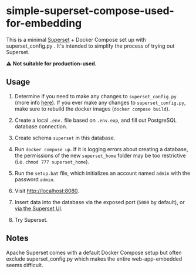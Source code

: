 # simple-superset-compose-used-for-embedding

This is a minimal [Superset](https://superset.apache.org/) + Docker Compose set up with superset_config.py . It's intended to simplify the process of trying out Superset.

:warning: **Not suitable for production-used.**

## Usage

1. Determine if you need to make any changes to `superset_config.py` (more info [here](https://superset.apache.org/docs/installation/configuring-superset)). If you ever make any changes to `superset_config.py`, make sure to rebuild the docker images (`docker compose build`).

2. Create a local `.env.` file based on `.env.exp`, and fill out PostgreSQL database connection. 
3. Create schema `superset` in this database.
4. Run `docker compose up`. If it is logging errors about creating a database, the permissions of the new `superset_home` folder may be too restrictive (i.e. `chmod 777 superset_home`).
5. Run the `setup.bat` file, which initializes an account named `admin` with the password `admin`.
6. Visit [http://localhost:8080](http://localhost:8080).
7. Insert data into the database via the exposed port (`5000` by default), or [via the Superset UI](https://superset.apache.org/docs/creating-charts-dashboards/exploring-data/).
8. Try Superset.

## Notes

Apache Superset comes with a default Docker Compose setup but often exclude superset_config.py which makes the entire web-app-embedded seems difficult.